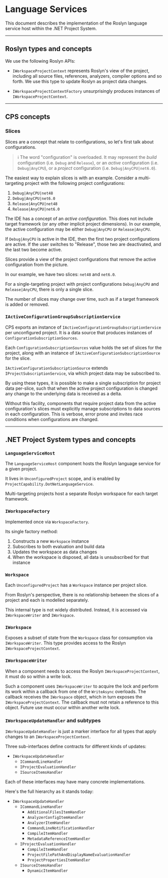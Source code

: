 ﻿# Language Services

This document describes the implementation of the Roslyn language service host within the .NET Project System.

---

## Roslyn types and concepts

We use the following Roslyn APIs:

- `IWorkspaceProjectContext` represents Roslyn's view of the project, including all source files, references, analyzers, compiler options and so forth. We use this type to update Roslyn as project data changes.

- `IWorkspaceProjectContextFactory` unsurprisingly produces instances of `IWorkspaceProjectContext`.

---

## CPS concepts

### Slices

Slices are a concept that relate to configurations, so let's first talk about configurations.

> ℹ️ The word "configuration" is overloaded. It may represent the *build* configuration (i.e. `Debug` and `Release`), or an *active* configuration (i.e. `Debug|AnyCPU`), or a *project* configuration (i.e. `Debug|AnyCPU|net6.0`).

The easiest way to explain slices is with an example. Consider a multi-targeting project with the following project configurations:

1. `Debug|AnyCPU|net48`
2. `Debug|AnyCPU|net6.0`
3. `Release|AnyCPU|net48`
4. `Release|AnyCPU|net6.0`

The IDE has a concept of an *active configuration*. This does not include target framework (or any other implicit project dimensions). In our example, the active configuration may be either `Debug|AnyCPU` or `Release|AnyCPU`.

If `Debug|AnyCPU` is active in the IDE, then the first two project configurations are active. If the user switches to "Release", those two are deactivated, and the last two become active.

Slices provide a view of the project configurations that remove the active configuration from the picture.

In our example, we have two slices: `net48` and `net6.0`.

For a single-targeting project with project configurations `Debug|AnyCPU` and `Release|AnyCPU`, there is only a single slice.

The number of slices may change over time, such as if a target framework is added or removed.

### `IActiveConfigurationGroupSubscriptionService`

CPS exports an instance of `IActiveConfigurationGroupSubscriptionService` per unconfigured project. It is a data source that produces instances of `ConfigurationSubscriptionSources`.

Each `ConfigurationSubscriptionSources` value holds the set of slices for the project, along with an instance of `IActiveConfigurationSubscriptionSource` for the slice.

`IActiveConfigurationSubscriptionSource` extends `IProjectSubscriptionService`, via which project data may be subscribed to.

By using these types, it is possible to make a single subscription for project data per-slice, such that when the active project configuration is changed any change to the underlying data is received as a delta.

Without this facility, components that require project data from the active configuration's slices must explicitly manage subscriptions to data sources in each configuration. This is verbose, error prone and invites race conditions when configurations are changed.

---

## .NET Project System types and concepts

### `LanguageServiceHost`

The `LanguageServiceHost` component hosts the Roslyn language service for a given project.

It lives in `UnconfiguredProject` scope, and is enabled by `ProjectCapability.DotNetLanguageService`.

Multi-targeting projects host a separate Roslyn workspace for each target framework.

### `IWorkspaceFactory`

Implemented once via `WorkspaceFactory`.

Its single factory method:

1. Constructs a new `Workspace` instance
2. Subscribes to both evaluation and build data
3. Updates the workspace as data changes
4. When the workspace is disposed, all data is unsubscribed for that instance

### `Workspace`

Each `UnconfiguredProject` has a `Workspace` instance per project slice.

From Roslyn's perspective, there is no relationship between the slices of a project and each is modelled separately.

This internal type is not widely distributed. Instead, it is accessed via `IWorkspaceWriter` and `IWorkspace`.

### `IWorkspace`

Exposes a subset of state from the `Workspace` class for consumption via `IWorkspaceWriter`. This type provides access to the Roslyn `IWorkspaceProjectContext`.

### `IWorkspaceWriter`

When a component needs to access the Roslyn `IWorkspaceProjectContext`, it must do so within a write lock.

Such a component uses `IWorkspaceWriter` to acquire the lock and perform its work within a callback from one of the `WriteAsync` overloads. The callback receives the `IWorkspace` object, which in turn exposes the `IWorkspaceProjectContext`. The callback must not retain a reference to this object. Future use must occur within another write lock.

### `IWorkspaceUpdateHandler` and subtypes

`IWorkspaceUpdateHandler` is just a marker interface for all types that apply changes to an `IWorkspaceProjectContext`.

Three sub-interfaces define contracts for different kinds of updates:

- `IWorkspaceUpdateHandler`
  - `ICommandLineHandler`
  - `IProjectEvaluationHandler`
  - `ISourceItemsHandler`

Each of these interfaces may have many concrete implementations.

Here's the full hierarchy as it stands today:

- `IWorkspaceUpdateHandler`
  - `ICommandLineHandler`
    - `AdditionalFilesItemHandler`
    - `AnalyzerConfigItemHandler`
    - `AnalyzerItemHandler`
    - `CommandLineNotificationHandler`
    - `CompileItemHandler`
    - `MetadataReferenceItemHandler`
  - `IProjectEvaluationHandler`
    - `CompileItemHandler`
    - `ProjectFilePathAndDisplayNameEvaluationHandler`
    - `ProjectPropertiesItemHandler`
  - `ISourceItemsHandler`
    - `DynamicItemHandler`